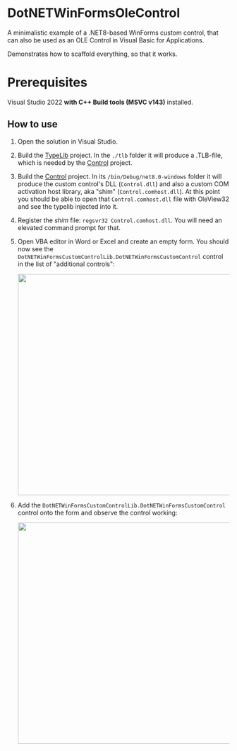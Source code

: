 # DotNETWinFormsOleControl

A minimalistic example of a .NET8-based WinForms custom control, that can also be used as an OLE Control in Visual Basic for Applications.

Demonstrates how to scaffold everything, so that it works.

# Prerequisites

Visual Studio 2022 **with C++ Build tools (MSVC v143)** installed.

## How to use

1. Open the solution in Visual Studio.
2. Build the [TypeLib](TypeLib) project. In the `./tlb` folder it will produce a .TLB-file, which is needed by the [Control](Control) project.
3. Build the [Control](Control) project. In its `/bin/Debug/net8.0-windows` folder it will produce the custom control's DLL (`Control.dll`) and also a custom COM activation host library, aka "shim" (`Control.comhost.dll`). At this point you should be able to open that `Control.comhost.dll` file with OleView32 and see the typelib injected into it.
4. Register the *shim* file: `regsvr32 Control.comhost.dll`. You will need an elevated command prompt for that.
5. Open VBA editor in Word or Excel and create an empty form. You should now see the `DotNETWinFormsCustomControlLib.DotNETWinFormsCustomControl` control in the list of "additional controls":

    <img width="500px" src="https://github.com/scale-tone/DotNETWinFormsOleControl/assets/5447190/7f17ef2b-771e-4169-ba6b-dd0977dab6e4"/>

6. Add the `DotNETWinFormsCustomControlLib.DotNETWinFormsCustomControl` control onto the form and observe the control working:

    <img width="500px" src="https://github.com/scale-tone/DotNETWinFormsOleControl/assets/5447190/4ee1b8aa-3344-45dd-9d58-8f1b170d40ec"/>


